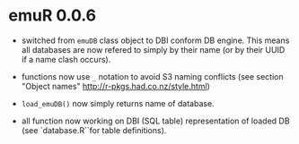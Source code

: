 # emuR 0.0.6

* switched from `emuDB` class object to DBI conform DB engine. This means all databases are now refered to simply by their name (or by their UUID if a name clash occurs).  

* functions now use `_` notation to avoid S3 naming conflicts (see section "Object names" http://r-pkgs.had.co.nz/style.html)

* `load_emuDB()` now simply returns name of database.

* all function now working on DBI (SQL table) representation of loaded DB (see `database.R``for table definitions). 
  